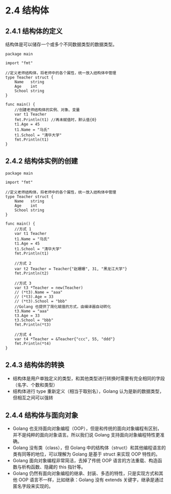# 2.4 结构体

## 2.4.1 结构体的定义

结构体是可以储存一个或多个不同数据类型的数据类型。

    package main
    
    import "fmt"
    
    //定义老师结构体，将老师中的各个属性，统一放入结构体中管理
    type Teacher struct {
        Name   string
        Age    int
        School string
    }
    
    func main() {
        //创建老师结构体的实例、对象、变量
        var t1 Teacher
        fmt.Println(t1) //再未赋值时，默认值{0}
        t1.Age = 45
        t1.Name = "马氏"
        t1.School = "清华大学"
        fmt.Println(t1)
    }

## 2.4.2 结构体实例的创建

    package main
    
    import "fmt"
    
    //定义老师结构体，将老师中的各个属性，统一放入结构体中管理
    type Teacher struct {
        Name   string
        Age    int
        School string
    }
    
    func main() {
        //方式 1
        var t1 Teacher
        t1.Name = "马氏"
        t1.Age = 45
        t1.School = "清华大学"
        fmt.Println(t1)
    
        //方式 2
        var t2 Teacher = Teacher{"赵姗姗", 31, "黑龙江大学"}
        fmt.Println(t2)
    
        //方式 3
        var t3 *Teacher = new(Teacher)
        // (*t3).Name = "aaa"
        // (*t3).Age = 33
        // (*t3).School = "bbb"
        //Golang 也提供了简化赋值的方式，由编译器自动转化
        t3.Name = "aaa"
        t3.Age = 33
        t3.School = "bbb"
        fmt.Println(*t3)
    
        //方式 4
        var t4 *Teacher = &Teacher{"ccc", 55, "ddd"}
        fmt.Println(*t4)
    }

## 2.4.3 结构体的转换

* 结构体是用户单独定义的类型，和其他类型进行转换时需要有完全相同的字段（名字、个数和类型）
* 结构体进行 type 重新定义（相当于取别名），Golang 认为是新的数据类型，但相互之间可以强转

## 2.4.4 结构体与面向对象

* Golang 也支持面向对象编程（OOP），但是和传统的面向对象编程有区别，并不是纯粹的面向对象语言。所以我们说 Golang 支持面向对象编程特性更准确。
* Golang 没有类（class），但 Golang 中的结构体（struct）和其他编程语言的类有同等的地位，可以理解为 Golang 是基于 struct 来实现 OOP 特性的。
* Golang 面向对象编程非常简洁，去掉了传统 OOP 语言的方法重载、构造函数与析构函数、隐藏的 this 指针等。
* Golang 仍然有面向对象编程的继承、封装、多态的特性，只是实现方式和其他 OOP 语言不一样，比如继承：Golang 没有 extends 关键字，继承是通过匿名字段来实现的。
